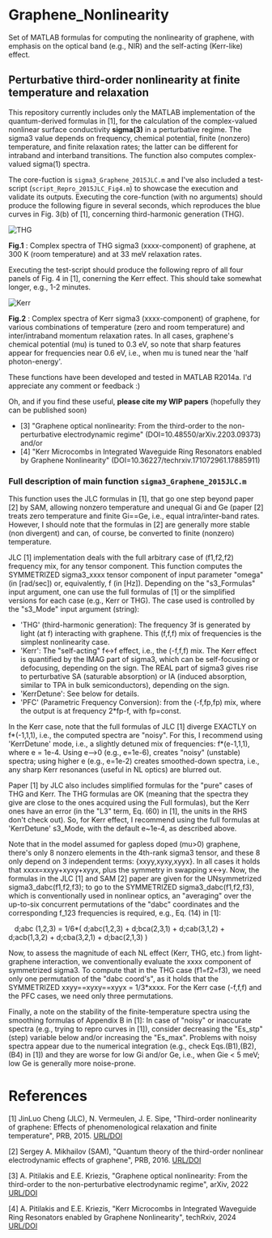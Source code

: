 # Graphene_Nonlinearity
Set of MATLAB formulas for computing the nonlinearity of graphene, with emphasis on the optical band (e.g., NIR) and the self-acting (Kerr-like) effect.

## Perturbative third-order nonlinearity at finite temperature and relaxation

This repository currently includes only the MATLAB implementation of the quantum-derived formulas in [1], for the calculation of the complex-valued nonlinear surface conductivity **sigma(3)** in a perturbative regime. The sigma3 value depends on frequency, chemical potential, finite (nonzero) temperature, and finite relaxation rates; the latter can be different for intraband and interband transitions. The function also computes complex-valued sigma(1) spectra.

The core-fuction is ```sigma3_Graphene_2015JLC.m``` and I've also included a test-script (```script_Repro_2015JLC_Fig4.m```) to showcase the execution and validate its outputs. Executing the core-function (with no arguments) should produce the following figure in several seconds, which reproduces the blue curves in Fig. 3(b) of [1], concerning third-harmonic generation (THG).

![THG](https://github.com/user-attachments/assets/427d4e89-3c08-4d95-95dc-35ab8d46a046)

**Fig.1** : Complex spectra of THG sigma3 (xxxx-component) of graphene, at 300 K (room temperature) and at 33 meV relaxation rates.

Executing the test-script should produce the following repro of all four panels of Fig. 4 in [1], conerning the Kerr effect. This should take somewhat longer, e.g., 1-2 minutes.

![Kerr](https://github.com/user-attachments/assets/6aa20243-7cc8-4e6f-a3f9-64e36c984992)

**Fig.2** : Complex spectra of Kerr sigma3 (xxxx-component) of graphene, for various combinations of temperature (zero and room temperature) and inter/intraband momentum relaxation rates. In all cases, graphene's chemical potential (mu) is tuned to 0.3 eV, so note that sharp features appear for frequencies near 0.6 eV, i.e., when mu is tuned near the 'half photon-energy'.

These functions have been developed and tested in MATLAB R2014a. I'd appreciate any comment or feedback :)

Oh, and if you find these useful, **please cite my WIP papers** (hopefully they can be published soon)
* [3] "Graphene optical nonlinearity: From the third-order to the non-perturbative electrodynamic regime" (DOI=10.48550/arXiv.2203.09373) and/or
* [4] "Kerr Microcombs in Integrated Waveguide Ring Resonators enabled by Graphene Nonlinearity" (DOI=10.36227/techrxiv.171072961.17885911) 

### Full description of main function ```sigma3_Graphene_2015JLC.m```

This function uses the JLC formulas in [1], that go one step beyond paper [2] by SAM, allowing nonzero temperature and unequal Gi and Ge (paper [2] treats zero temperature and finite Gi==Ge, i.e., equal intra/inter-band rates. However, I should note that the formulas in [2] are generally more stable (non divergent) and can, of course, be converted to finite (nonzero) temperature.

JLC [1] implementation deals with the full arbitrary case of (f1,f2,f2) frequency mix, for any tensor component. This function computes the SYMMETRIZED sigma3_xxxx tensor component of input parameter "omega" (in [rad/sec]) or, equivalently, f (in [Hz]). Depending on the "s3_Formulas" input argument, one can use the full formulas of [1] or the simplified versions for each case (e.g., Kerr or THG). The case used is controlled by the "s3_Mode" input argument (string):
* 'THG' (third-harmonic generation): The frequency 3f is generated by light (at f) interacting with graphene. This (f,f,f) mix of frequencies is the simplest nonlinearity case.
* 'Kerr': The "self-acting" f<->f effect, i.e., the (-f,f,f) mix. The Kerr effect is quantified by the IMAG part of sigma3, which can be self-focusing or defocusing, depending on the sign. The REAL part of sigma3 gives rise to perturbative SA (saturable absorption) or IA (induced absorption, similar to TPA in bulk semiconductors), depending on the sign.
* 'KerrDetune': See below for details.
* 'PFC' (Parametric Frequency Conversion): from the (-f,fp,fp) mix, where the output is at frequency 2*fp-f, with fp=const.

In the Kerr case, note that the full formulas of JLC [1] diverge EXACTLY on f*(-1,1,1), i.e., the computed spectra are "noisy". For this, I recommend using 'KerrDetune' mode, i.e., a slightly detuned mix of frequencies: f*(e-1,1,1), where e = 1e-4. Using e-->0 (e.g., e=1e-6), creates "noisy" (unstable) spectra; using higher e (e.g., e=1e-2) creates smoothed-down spectra, i.e., any sharp Kerr resonances (useful in NL optics) are blurred out.

Paper [1] by JLC also includes simplified formulas for the "pure" cases of THG and Kerr. The THG formulas are OK (meaning that the spectra they give are close to the ones acquired using the Full formulas), but the Kerr ones have an error (in the "L3" term, Eq. (60) in [1], the units in the RHS don't check out). So, for Kerr effect, I recommend using the full formulas at 'KerrDetune' s3_Mode, with the default e~1e-4, as described above.

Note that in the model assumed for gapless doped (mu>0) graphene, there's only 8 nonzero elements in the 4th-rank sigma3 tensor, and these 8 only depend on 3 independent terms: {xxyy,xyxy,xyyx}. In all cases it holds that xxxx=xxyy+xyxy+xyyx, plus the symmetry in swapping x<->y. Now, the formulas in the JLC [1] and SAM [2] paper are given for the UNsymmetrized sigma3_dabc(f1,f2,f3); to go to the SYMMETRIZED sigma3_dabc(f1,f2,f3), which is conventionally used in nonlinear optics, an "averaging" over the up-to-six concurrent permutations of the "dabc" coordinates and the corresponding f_123 frequencies is required, e.g., Eq. (14) in [1]:

   d;abc (1,2,3) = 1/6*( d;abc(1,2,3) + d;bca(2,3,1) + d;cab(3,1,2) + d;acb(1,3,2) + d;cba(3,2,1) + d;bac(2,1,3) )

Now, to assess the magnitude of each NL effect (Kerr, THG, etc.) from light-graphene interaction, we conventionally evaluate the xxxx component of symmetrized sigma3. To compute that in the THG case (f1=f2=f3), we need only one permutation of the "dabc coord's", as it holds that the SYMMETRIZED xxyy==xyxy==xyyx = 1/3*xxxx. For the Kerr case (-f,f,f) and the PFC cases, we need only three permutations.

Finally, a note on the stability of the finite-temperature spectra using the smoothing formulas of Appendix B in [1]: In case of "noisy" or inaccurate spectra (e.g., trying to repro curves in [1]), consider decreasing the "Es_stp" (step) variable below and/or increasing the "Es_max". Problems with noisy spectra appear due to the numerical integration (e.g., check Eqs.(B1),(B2),(B4) in [1]) and they are worse for low Gi and/or Ge, i.e., when Gie < 5 meV; low Ge is generally more noise-prone. 

# References

[1] JinLuo Cheng (JLC), N. Vermeulen, J. E. Sipe, "Third-order nonlinearity of graphene: Effects of phenomenological relaxation and finite temperature", PRB, 2015. [URL/DOI](https://doi.org/10.1103/PhysRevB.91.235320)

[2] Sergey A. Mikhailov (SAM), "Quantum theory of the third-order nonlinear electrodynamic effects of graphene", PRB, 2016. [URL/DOI](https://doi.org/10.1103/PhysRevB.93.085403)

[3] A. Pitilakis and E.E. Kriezis, "Graphene optical nonlinearity: From the third-order to the non-perturbative electrodynamic regime", arXiv, 2022 [URL/DOI](https://doi.org/10.48550/arXiv.2203.09373) 

[4] A. Pitilakis and E.E. Kriezis, "Kerr Microcombs in Integrated Waveguide Ring Resonators enabled by Graphene Nonlinearity", techRxiv, 2024 [URL/DOI](https://doi.org/10.36227/techrxiv.171072961.17885911) 
